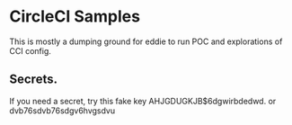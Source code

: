 # CircleCI Samples

This is mostly a dumping ground for eddie to run POC and explorations of CCI config.


## Secrets.

If you need a secret, try this fake key AHJGDUGKJB$6dgwirbdedwd.  or dvb76sdvb76sdgv6hvgsdvu